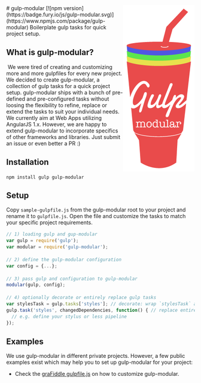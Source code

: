 <img align="right" src="gulp-modular.png">
# gulp-modular [![npm version](https://badge.fury.io/js/gulp-modular.svg)](https://www.npmjs.com/package/gulp-modular)
Boilerplate gulp tasks for quick project setup.

## What is gulp-modular?
 We were tired of creating and customizing more and more gulpfiles for every new project. 
We decided to create gulp-modular, a collection of gulp tasks for a quick project setup. 
gulp-modular ships with a bunch of pre-defined and pre-configured tasks without loosing the flexibility to refine, 
replace or extend the tasks to suit your individual needs. We currently aim at Web Apps utilizing AngularJS 1.x. 
However, we are happy to extend gulp-modular to incorporate specifics of other frameworks and libraries. 
Just submit an issue or even better a PR :) 

## Installation
`npm install gulp gulp-modular`

## Setup
Copy `sample-gulpfile.js` from the gulp-modular root to your project and rename it to `gulpfile.js`. 
Open the file and customize the tasks to match your specific project requirements. 

```javascript
// 1) loading gulp and gup-modular
var gulp = require('gulp');
var modular = require('gulp-modular');

// 2) define the gulp-modular configuration 
var config = {...};

// 3) pass gulp and configuration to gulp-modular
modular(gulp, config);

// 4) optionally decorate or entirely replace gulp tasks
var stylesTask = gulp.tasks['styles']; // decorate: wrap `stylesTask` and re-assign (cf. replace)
gulp.task('styles', changedDependencies, function() { // replace entire task and/or change deps
  // e.g. define your stylus or less pipeline
});
```

## Examples
We use gulp-modular in different private projects. However, a few public examples exist which may help you to set up gulp-modular for your project:
* Check the [graFiddle gulpfile.js](https://github.com/GraFiddle/grafiddle/blob/develop/gulpfile.js) on how to customize gulp-modular.
